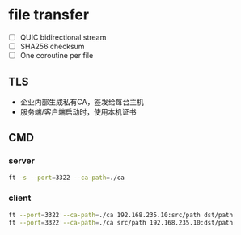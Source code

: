 # file transfer

* [ ] QUIC bidirectional stream
* [ ] SHA256 checksum
* [ ] One coroutine per file

## TLS
* 企业内部生成私有CA，签发给每台主机
* 服务端/客户端启动时，使用本机证书

## CMD

### server

```bash
ft -s --port=3322 --ca-path=./ca
```

### client

```bash
ft --port=3322 --ca-path=./ca 192.168.235.10:src/path dst/path
ft --port=3322 --ca-path=./ca src/path 192.168.235.10:dst/path
```
